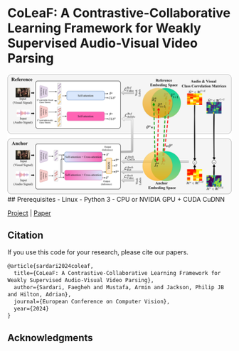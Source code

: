 
# CoLeaF: A Contrastive-Collaborative Learning Framework for Weakly Supervised Audio-Visual Video Parsing
<img src='imgs/CoLeaF.png' width="900" style="max-width: 100%;">

<br>
## Prerequisites
- Linux 
- Python 3
- CPU or NVIDIA GPU + CUDA CuDNN

[Project](https://github.com/faeghehsardari/coleaf) |  [Paper](https://arxiv.org/pdf/2405.10690)

## Citation
If you use this code for your research, please cite our papers.
```
@article{sardari2024coleaf,
  title={CoLeaF: A Contrastive-Collaborative Learning Framework for Weakly Supervised Audio-Visual Video Parsing},
  author={Sardari, Faegheh and Mustafa, Armin and Jackson, Philip JB and Hilton, Adrian},
  journal={European Conference on Computer Vision},
  year={2024}
} 
```
## Acknowledgments
